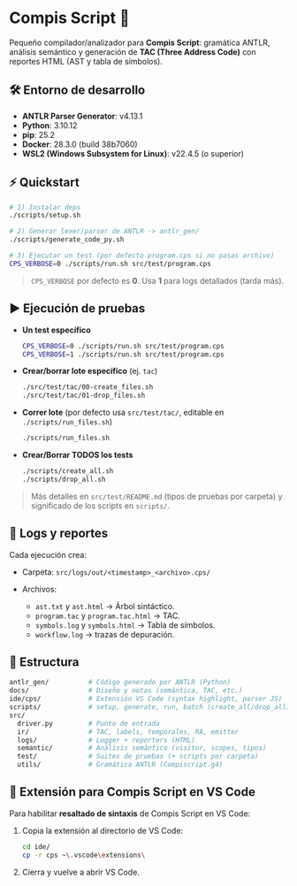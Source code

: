 # Compis Script 🧠

Pequeño compilador/analizador para **Compis Script**: gramática ANTLR, análisis semántico y generación de **TAC (Three Address Code)** con reportes HTML (AST y tabla de símbolos).

## 🛠️ Entorno de desarrollo

- **ANTLR Parser Generator**: v4.13.1  
- **Python**: 3.10.12  
- **pip**: 25.2  
- **Docker**: 28.3.0 (build 38b7060)  
- **WSL2 (Windows Subsystem for Linux)**: v22.4.5 (o superior)  

## ⚡️ Quickstart

```bash
# 1) Instalar deps
./scripts/setup.sh

# 2) Generar lexer/parser de ANTLR -> antlr_gen/
./scripts/generate_code_py.sh

# 3) Ejecutar un test (por defecto program.cps si no pasas archivo)
CPS_VERBOSE=0 ./scripts/run.sh src/test/program.cps
```

> `CPS_VERBOSE` por defecto es **0**. Usa **1** para logs detallados (tarda más).

## ▶️ Ejecución de pruebas

- **Un test específico**

  ```bash
  CPS_VERBOSE=0 ./scripts/run.sh src/test/program.cps
  CPS_VERBOSE=1 ./scripts/run.sh src/test/program.cps
  ```

- **Crear/borrar lote específico** (ej. `tac`)

  ```bash
  ./src/test/tac/00-create_files.sh
  ./src/test/tac/01-drop_files.sh
  ```

- **Correr lote** (por defecto usa `src/test/tac/`, editable en `./scripts/run_files.sh`)

  ```bash
  ./scripts/run_files.sh
  ```

- **Crear/Borrar TODOS los tests**

  ```bash
  ./scripts/create_all.sh
  ./scripts/drop_all.sh
  ```

> Más detalles en `src/test/README.md` (tipos de pruebas por carpeta) y significado de los scripts en `scripts/`.

## 🧾 Logs y reportes

Cada ejecución crea:

- Carpeta: `src/logs/out/<timestamp>_<archivo>.cps/`
- Archivos:

  - `ast.txt` y `ast.html` -> Árbol sintáctico.
  - `program.tac` y `program.tac.html` -> TAC.
  - `symbols.log` y `symbols.html` -> Tabla de símbolos.
  - `workflow.log` -> trazas de depuración.

## 📁 Estructura

```bash
antlr_gen/          # Código generado por ANTLR (Python)
docs/               # Diseño y notas (semántica, TAC, etc.)
ide/cps/            # Extensión VS Code (syntax highlight, parser JS)
scripts/            # setup, generate, run, batch (create_all/drop_all)
src/
  driver.py         # Punto de entrada
  ir/               # TAC, labels, temporales, RA, emitter
  logs/             # Logger + reporters (HTML)
  semantic/         # Análisis semántico (visitor, scopes, tipos)
  test/             # Suites de pruebas (+ scripts por carpeta)
  utils/            # Gramática ANTLR (Compiscript.g4)
```

## 🎨 Extensión para Compis Script en VS Code

Para habilitar **resaltado de sintaxis** de Compis Script en VS Code:

1. Copia la extensión al directorio de VS Code:

   ```bash
   cd ide/
   cp -r cps ~\.vscode\extensions\
   ```

2. Cierra y vuelve a abrir VS Code.
